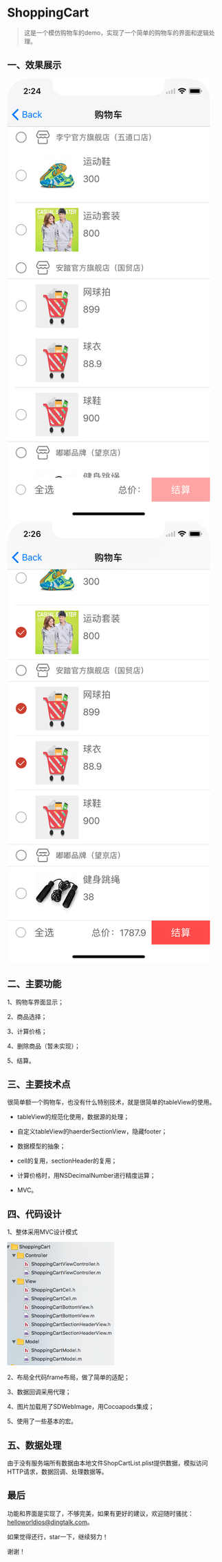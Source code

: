 # ShoppingCart

> 这是一个模仿购物车的demo，实现了一个简单的购物车的界面和逻辑处理。


## 一、效果展示

![GitHub set up-w250](https://github.com/MorrisMeng/ShoppingCart/raw/master/images/unchoose.png) ![GitHub set up-w250](https://github.com/MorrisMeng/ShoppingCart/raw/master/images/choose_some.png)

## 二、主要功能

1、购物车界面显示；

2、商品选择；

3、计算价格；

4、删除商品（暂未实现）；

5、结算。
	
## 三、主要技术点

很简单额一个购物车，也没有什么特别技术，就是很简单的tableView的使用。

- tableView的规范化使用，数据源的处理；

- 自定义tableView的haerderSectionView，隐藏footer；

- 数据模型的抽象；

- cell的复用，sectionHeader的复用；

- 计算价格时，用NSDecimalNumber进行精度运算；

- MVC。
	

## 四、代码设计

1、整体采用MVC设计模式

![GitHub set up-w250](https://github.com/MorrisMeng/ShoppingCart/raw/master/images/mvc.png)

2、布局全代码frame布局，做了简单的适配；

3、数据回调采用代理；

4、图片加载用了SDWebImage，用Cocoapods集成；

5、使用了一些基本的宏。

## 五、数据处理

由于没有服务端所有数据由本地文件ShopCartList.plist提供数据，模拟访问HTTP请求，数据回调、处理数据等。

## 最后

功能和界面是实现了，不够完美，如果有更好的建议，欢迎随时骚扰：helloworldios@dingtalk.com。

如果觉得还行，star一下，继续努力！

谢谢！




